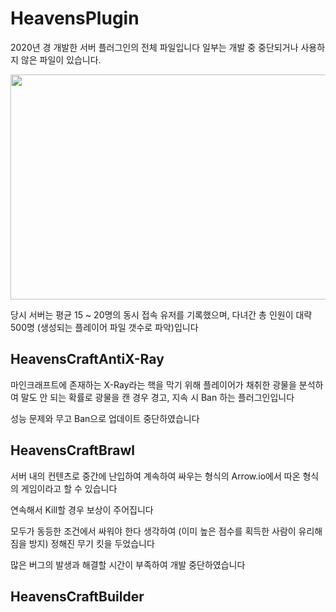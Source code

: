 # HeavensPlugin
2020년 경 개발한 서버 플러그인의 전체 파일입니다
일부는 개발 중 중단되거나 사용하지 않은 파일이 있습니다.

<img src="https://github.com/YangJJune/HeavensPlugin/assets/58018839/cbe8aa7c-6ce6-40fd-8179-e432149677df" width="640" height="360"/>

당시 서버는 평균 15 ~ 20명의 동시 접속 유저를 기록했으며, 다녀간 총 인원이 대략 500명 (생성되는 플레이어 파일 갯수로 파악)입니다

## HeavensCraftAntiX-Ray

마인크래프트에 존재하는 X-Ray라는 핵을 막기 위해 플레이어가 채취한 광물을 분석하여 말도 안 되는 확률로 광물을 캔 경우 경고, 지속 시 Ban 하는 플러그인입니다

성능 문제와 무고 Ban으로 업데이트 중단하였습니다

## HeavensCraftBrawl

서버 내의 컨텐츠로 중간에 난입하여 계속하여 싸우는 형식의 Arrow.io에서 따온 형식의 게임이라고 할 수 있습니다

연속해서 Kill할 경우 보상이 주어집니다

모두가 동등한 조건에서 싸워야 한다 생각하여 (이미 높은 점수를 획득한 사람이 유리해짐을 방지) 정해진 무기 킷을 두었습니다

많은 버그의 발생과 해결할 시간이 부족하여 개발 중단하였습니다

## HeavensCraftBuilder

